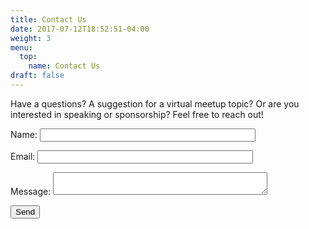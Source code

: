 ```yaml
---
title: Contact Us
date: 2017-07-12T18:52:51-04:00
weight: 3
menu:
  top:
    name: Contact Us
draft: false
---
```


Have a questions? A suggestion for a virtual meetup topic? Or are you interested in speaking or sponsorship? Feel free to reach out!

<form name="contact" netlify-honeypot="bot-field" action="/contact/thanks.html" netlify>
  <p style="display:none;">
    <label>Don’t fill this out: <input name="bot-field"></label>
  </p>
  <p>
    <label for="name">Name: </label>
    <input type="text" name="name" size="40" required>
  </p>
  <p>
    <label for="email">Email: </label>
    <input type="email" name="email" size="40" required>
  </p>
  <p>
    <label for="message">Message: </label>
    <textarea name="message" cols="40" required></textarea>
  </p>
  <p>
    <button type="submit">Send</button>
  </p>
</form>